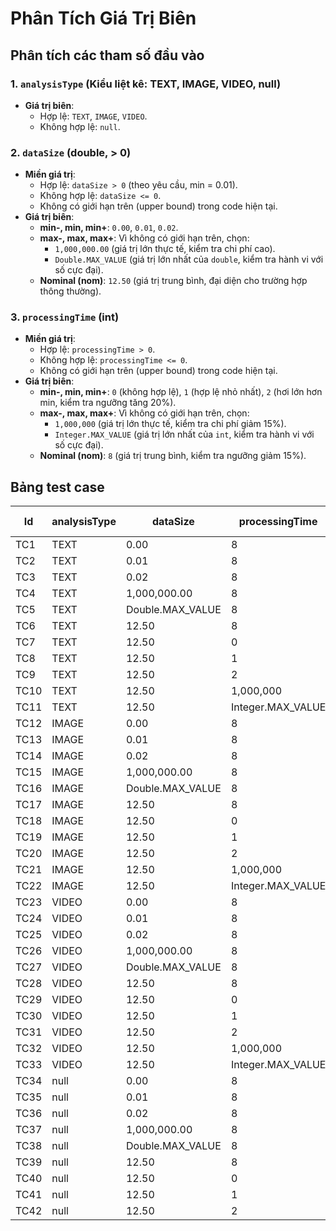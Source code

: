 # Phân Tích Giá Trị Biên

## Phân tích các tham số đầu vào

### 1. `analysisType` (Kiểu liệt kê: TEXT, IMAGE, VIDEO, null)
- **Giá trị biên**:
  - Hợp lệ: `TEXT`, `IMAGE`, `VIDEO`.
  - Không hợp lệ: `null`.

### 2. `dataSize` (double, > 0)
- **Miền giá trị**:
  - Hợp lệ: `dataSize > 0` (theo yêu cầu, min = 0.01).
  - Không hợp lệ: `dataSize <= 0`.
  - Không có giới hạn trên (upper bound) trong code hiện tại.
- **Giá trị biên**:
  - **min-, min, min+**: `0.00`, `0.01`, `0.02`.
  - **max-, max, max+**: Vì không có giới hạn trên, chọn:
    - `1,000,000.00` (giá trị lớn thực tế, kiểm tra chi phí cao).
    - `Double.MAX_VALUE` (giá trị lớn nhất của `double`, kiểm tra hành vi với số cực đại).
  - **Nominal (nom)**: `12.50` (giá trị trung bình, đại diện cho trường hợp thông thường).

### 3. `processingTime` (int)
- **Miền giá trị**:
  - Hợp lệ: `processingTime > 0`.
  - Không hợp lệ: `processingTime <= 0`.
  - Không có giới hạn trên (upper bound) trong code hiện tại.
- **Giá trị biên**:
  - **min-, min, min+**: `0` (không hợp lệ), `1` (hợp lệ nhỏ nhất), `2` (hơi lớn hơn min, kiểm tra ngưỡng tăng 20%).
  - **max-, max, max+**: Vì không có giới hạn trên, chọn:
    - `1,000,000` (giá trị lớn thực tế, kiểm tra chi phí giảm 15%).
    - `Integer.MAX_VALUE` (giá trị lớn nhất của `int`, kiểm tra hành vi với số cực đại).
  - **Nominal (nom)**: `8` (giá trị trung bình, kiểm tra ngưỡng giảm 15%).

## Bảng test case

|  Id  | analysisType |     dataSize     |   processingTime  |      Expected Output      | Actual Output | Result |
|------|--------------|------------------|-------------------|---------------------------|---------------|--------|
| TC1  | TEXT         | 0.00             | 8                 | IllegalArgumentException  |               |        |
| TC2  | TEXT         | 0.01             | 8                 | 17.04                     |               |        |
| TC3  | TEXT         | 0.02             | 8                 | 17.09                     |               |        |
| TC4  | TEXT         | 1,000,000.00     | 8                 | 4,250,117.00              |               |        |
| TC5  | TEXT         | Double.MAX_VALUE | 8                 | Infinity                  |               |        |
| TC6  | TEXT         | 12.50            | 8                 | 70.13                     |               |        |
| TC7  | TEXT         | 12.50            | 0                 | IllegalArgumentException  |               |        |
| TC8  | TEXT         | 12.50            | 1                 | 99.00                     |               |        |
| TC9  | TEXT         | 12.50            | 2                 | 99.00                     |               |        |
| TC10 | TEXT         | 12.50            | 1,000,000         | 70.13                     |               |        |
| TC11 | TEXT         | 12.50            | Integer.MAX_VALUE | 70.13                     |               |        |
| TC12 | IMAGE        | 0.00             | 8                 | IllegalArgumentException  |               |        |
| TC13 | IMAGE        | 0.01             | 8                 | 42.59                     |               |        |
| TC14 | IMAGE        | 0.02             | 8                 | 42.67                     |               |        |
| TC15 | IMAGE        | 1,000,000.00     | 8                 | 8,500,042.50              |               |        |
| TC16 | IMAGE        | Double.MAX_VALUE | 8                 | Infinity                  |               |        |
| TC17 | IMAGE        | 12.50            | 8                 | 148.75                    |               |        |
| TC18 | IMAGE        | 12.50            | 0                 | IllegalArgumentException  |               |        |
| TC19 | IMAGE        | 12.50            | 1                 | 210.00                    |               |        |
| TC20 | IMAGE        | 12.50            | 2                 | 210.00                    |               |        |
| TC21 | IMAGE        | 12.50            | 1,000,000         | 148.75                    |               |        |
| TC22 | IMAGE        | 12.50            | Integer.MAX_VALUE | 148.75                    |               |        |
| TC23 | VIDEO        | 0.00             | 8                 | IllegalArgumentException  |               |        |
| TC24 | VIDEO        | 0.01             | 8                 | 105.16                    |               |        |
| TC25 | VIDEO        | 0.02             | 8                 | 105.32                    |               |        |
| TC26 | VIDEO        | 1,000,000.00     | 8                 | 12,750,085.00             |               |        |
| TC27 | VIDEO        | Double.MAX_VALUE | 8                 | Infinity                  |               |        |
| TC28 | VIDEO        | 12.50            | 8                 | 244.38                    |               |        |
| TC29 | VIDEO        | 12.50            | 0                 | IllegalArgumentException  |               |        |
| TC30 | VIDEO        | 12.50            | 1                 | 345.00                    |               |        |
| TC31 | VIDEO        | 12.50            | 2                 | 345.00                    |               |        |
| TC32 | VIDEO        | 12.50            | 1,000,000         | 244.38                    |               |        |
| TC33 | VIDEO        | 12.50            | Integer.MAX_VALUE | 244.38                    |               |        |
| TC34 | null         | 0.00             | 8                 | IllegalArgumentException  |               |        |
| TC35 | null         | 0.01             | 8                 | IllegalArgumentException  |               |        |
| TC36 | null         | 0.02             | 8                 | IllegalArgumentException  |               |        |
| TC37 | null         | 1,000,000.00     | 8                 | IllegalArgumentException  |               |        |
| TC38 | null         | Double.MAX_VALUE | 8                 | IllegalArgumentException  |               |        |
| TC39 | null         | 12.50            | 8                 | IllegalArgumentException  |               |        |
| TC40 | null         | 12.50            | 0                 | IllegalArgumentException  |               |        |
| TC41 | null         | 12.50            | 1                 | IllegalArgumentException  |               |        |
| TC42 | null         | 12.50            | 2                 | IllegalArgumentException  |               |        |